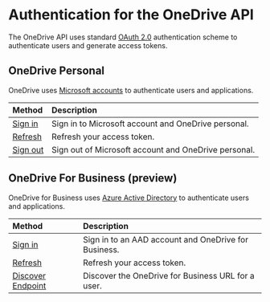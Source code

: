 # Authentication for the OneDrive API

The OneDrive API uses standard [OAuth 2.0][oauth] authentication scheme to authenticate
users and generate access tokens.

## OneDrive Personal

OneDrive uses [Microsoft accounts](https://account.live.com/developers/applications/) to authenticate users and applications.

| Method                                                                  | Description                                          |
|:------------------------------------------------------------------------|:-----------------------------------------------------|
| [Sign in](msa_oauth.md)                                                 | Sign in to Microsoft account and OneDrive personal.  |
| [Refresh](msa_oauth.md#step-3-get-a-new-access-token-or-refresh-token)  | Refresh your access token.                           |
| [Sign out](msa_oauth.md#sign-the-user-out)                              | Sign out of Microsoft account and OneDrive personal. |

## OneDrive For Business (preview)

OneDrive for Business uses [Azure Active Directory](https://manage.windowsazure.com/) to authenticate users and applications.

| Method                                                                  | Description                                       |
|:------------------------------------------------------------------------|:--------------------------------------------------|
| [Sign in](aad_oauth.md)                                                 | Sign in to an AAD account and OneDrive for Business. |
| [Refresh](aad_oauth.md#step-3-get-a-new-access-token-or-refresh-token)  | Refresh your access token.                        |
| [Discover Endpoint][discovery]                                          | Discover the OneDrive for Business URL for a user. |

[oauth]: http://tools.ietf.org/html/draft-ietf-oauth-v2-22
[discovery]: https://msdn.microsoft.com/en-us/office/office365/api/discovery-service-rest-operations

<!-- {
  "type": "#page.annotation",
  "description": "OneDrive uses the standard OAuth 2.0 authentication scheme for users and apps",
  "keywords": "authentication,sign in, sign out, logout, login, oauth, msa",
  "section": "documentation",
  "tocPath": "Concepts/Auth"
} -->
